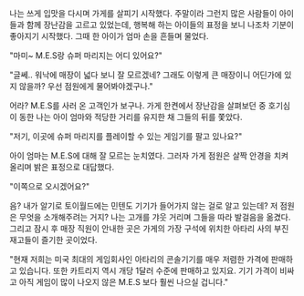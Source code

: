 나는 쓰게 입맛을 다시며 가게를 살피기 시작했다. 주말이라 그런지 많은 사람들이 아이들과 함께 장난감을 고르고 있었는데, 행복해 하는 아이들의 표정을 보니 나조차 기분이 좋아지기 시작했다. 그때 한 아이가 엄마 손을 흔들며 물었다.

"마미~ M.E.S랑 슈퍼 마리지는 어디 있어요?"

"글쎄.. 워낙에 매장이 넓다 보니 잘 모르겠네? 그래도 이렇게 큰 매장이니 어딘가에 있지 않을까? 우선 점원에게 물어봐야겠구나."

어라? M.E.S를 사러 온 고객인가 보구나. 가게 한켠에서 장난감을 살펴보던 중 호기심이 동한 나는 아이 엄마와 적당한 거리를 유지한 채 그들의 뒤를 쫓았다.

"저기, 이곳에 슈퍼 마리지를 플레이할 수 있는 게임기를 팔고 있나요?"

아이 엄마는 M.E.S에 대해 잘 모르는 눈치였다. 그러자 가게 점원은 살짝 안경을 치켜 올리며 밝은 표정으로 대답했다.

"이쪽으로 오시겠어요?"

음? 내가 알기로 토이월드에는 민텐도 기기가 들어가지 않는 걸로 알고 있는데? 저 점원은 무엇을 소개해주려는 거지? 나는 고개를 갸웃 거리며 그들을 따라 발걸음을 옮겼다. 그리고 잠시 후 매장 직원이 안내한 곳은 가게의 가장 구석에 위치한 아타리 사의 부진 재고들이 즐기한 곳이었다.

"현재 저희는 미국 최대의 게임회사인 아타리의 콘솔기기를 매우 저렴한 가격에 판매하고 있습니다. 또한 카트리지 역시 개당 1달러 수준에 판매하고 있지요. 기기 가격이 비싸고 아직 게임이 많이 나오지 않은 M.E.S 보다 훨씬 나으실 겁니다."